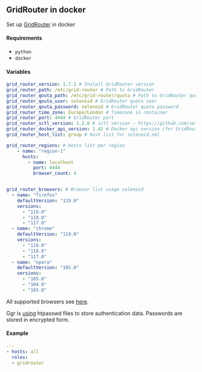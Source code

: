 ## GridRouter in docker

Set up [GridRouter](https://github.com/aerokube/ggr) in docker

#### Requirements

* `python`
* `docker`

#### Variables

```yaml
grid_router_version: 1.7.1 # Install GridRouter version
grid_router_path: /etc/grid-router # Path to GridRouter
grid_router_qouta_path: /etc/grid-router/quota # Path to GridRouter quota
grid_router_qouta_user: selenoid # GridRouter quota user
grid_router_qouta_password: selenoid # GridRouter quota password
grid_router_time_zone: Europe/London # Timezone in container
grid_router_port: 4444 # GridRouter port
grid_router_sctl_version: 1.2.0 # sctl version — https://github.com/seleniumkit/sctl/releases
grid_router_docker_api_version: 1.42 # Docker api version (for GridRouter)
grid_router_host_list: group # Host list for selenoid.xml

grid_router_regions: # Hosts list per region
    - name: "region-1"
      hosts:
        - name: localhost
          port: 4444
          browser_count: 4


grid_router_browsers: # Browser list usage selenoid
  - name: "firefox"
    defaultVersion: "119.0"
    versions:
      - "119.0"
      - "118.0"
      - "117.0"
  - name: "chrome"
    defaultVersion: "119.0"
    versions:
      - "119.0"
      - "118.0"
      - "117.0"
  - name: "opera"
    defaultVersion: "105.0"
    versions:
      - "105.0"
      - "104.0"
      - "103.0"
```

All supported browsers see [here](https://github.com/aerokube/selenoid#ready-to-use-browser-images).

Ggr is [using](http://aerokube.com/ggr/latest/#_creating_users_file) htpasswd files to store authentication data. Passwords are stored in encrypted form.

#### Example

```yaml
---
- hosts: all
  roles:
  - gridrouter
```
